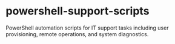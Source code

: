 # powershell-support-scripts
PowerShell automation scripts for IT support tasks including user provisioning, remote operations, and system diagnostics.
